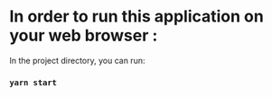 # In order to run this application on your web browser :

In the project directory, you can run:

### `yarn start`
